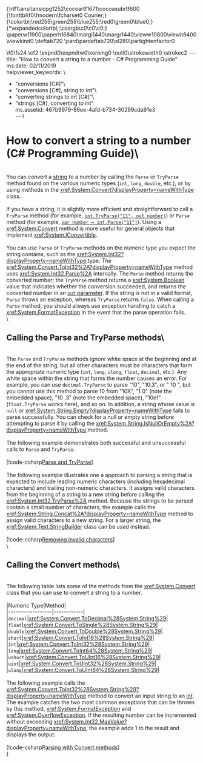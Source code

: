 {\rtf1\ansi\ansicpg1252\cocoartf1671\cocoasubrtf600
{\fonttbl\f0\fmodern\fcharset0 Courier;}
{\colortbl;\red255\green255\blue255;\red0\green0\blue0;}
{\*\expandedcolortbl;;\cssrgb\c0\c0\c0;}
\paperw11900\paperh16840\margl1440\margr1440\vieww10800\viewh8400\viewkind0
\deftab720
\pard\pardeftab720\sl280\partightenfactor0

\f0\fs24 \cf2 \expnd0\expndtw0\kerning0
\outl0\strokewidth0 \strokec2 ---\
title: "How to convert a string to a number - C# Programming Guide"\
ms.date: 02/11/2019\
helpviewer_keywords: \
  - "conversions [C#]"\
  - "conversions [C#], string to int"\
  - "converting strings to int [C#]"\
  - "strings [C#], converting to int"\
ms.assetid: 467b9979-86ee-4afd-b734-30299cda91e3\
---\
# How to convert a string to a number (C# Programming Guide)\
\
You can convert a [string](../../language-reference/builtin-types/reference-types.md) to a number by calling the `Parse` or `TryParse` method found on the various numeric types (`int`, `long`, `double`, etc.), or by using methods in the <xref:System.Convert?displayProperty=nameWithType> class.  \
  \
 If you have a string, it is slightly more efficient and straightforward to call a `TryParse` method (for example, [`int.TryParse("11", out number)`](xref:System.Int32.TryParse%2A)) or `Parse` method (for example, [`var number = int.Parse("11")`](xref:System.Int32.Parse%2A)).  Using a <xref:System.Convert> method is more useful for general objects that implement <xref:System.IConvertible>.  \
  \
 You can use `Parse` or `TryParse` methods on the numeric type you expect the string contains, such as the <xref:System.Int32?displayProperty=nameWithType> type.  The <xref:System.Convert.ToInt32%2A?displayProperty=nameWithType> method uses <xref:System.Int32.Parse%2A> internally.  The `Parse` method returns the converted number; the `TryParse` method returns a <xref:System.Boolean> value that indicates whether the conversion succeeded, and returns the converted number in an [`out` parameter](../../language-reference/keywords/out.md). If the string is not in a valid format, `Parse` throws an exception, whereas `TryParse` returns `false`. When calling a `Parse` method, you should always use exception handling to catch a <xref:System.FormatException> in the event that the parse operation fails.  \
  \
## Calling the Parse and TryParse methods\
\
The `Parse` and `TryParse` methods ignore white space at the beginning and at the end of the string, but all other characters must be characters that form the appropriate numeric type (`int`, `long`, `ulong`, `float`, `decimal`, etc.).  Any white space within the string that forms the number causes an error.  For example, you can use `decimal.TryParse` to parse "10", "10.3", or "  10  ", but you cannot use this method to parse 10 from "10X", "1 0" (note the embedded space), "10 .3" (note the embedded space), "10e1" (`float.TryParse` works here), and so on. In addition, a string whose value is `null` or <xref:System.String.Empty?displayProperty=nameWithType> fails to parse successfully. You can check for a null or empty string before attempting to parse it by calling the <xref:System.String.IsNullOrEmpty%2A?displayProperty=nameWithType> method.\
\
The following example demonstrates both successful and unsuccessful calls to `Parse` and `TryParse`.  \
  \
[!code-csharp[Parse and TryParse](~/samples/snippets/csharp/programming-guide/string-to-number/parse-tryparse/program.cs)]  \
\
The following example illustrates one a approach to parsing a string that is expected to include leading numeric characters (including hexadecimal characters) and trailing non-numeric characters. It assigns valid characters from the beginning of a string to a new string before calling the <xref:System.Int32.TryParse%2A> method. Because the strings to be parsed contain a small number of characters, the example calls the <xref:System.String.Concat%2A?displayProperty=nameWithType> method to assign valid characters to a new string. For a larger string, the <xref:System.Text.StringBuilder> class can be used instead.\
  \
[!code-csharp[Removing invalid characters](~/samples/snippets/csharp/programming-guide/string-to-number/parse-tryparse2/program.cs)]  \
\
## Calling the Convert methods\
\
The following table lists some of the methods from the <xref:System.Convert> class that you can use to convert a string to a number.  \
  \
|Numeric Type|Method|  \
|------------------|------------|  \
|`decimal`|<xref:System.Convert.ToDecimal%28System.String%29>|  \
|`float`|<xref:System.Convert.ToSingle%28System.String%29>|  \
|`double`|<xref:System.Convert.ToDouble%28System.String%29>|  \
|`short`|<xref:System.Convert.ToInt16%28System.String%29>|  \
|`int`|<xref:System.Convert.ToInt32%28System.String%29>|  \
|`long`|<xref:System.Convert.ToInt64%28System.String%29>|  \
|`ushort`|<xref:System.Convert.ToUInt16%28System.String%29>|  \
|`uint`|<xref:System.Convert.ToUInt32%28System.String%29>|  \
|`ulong`|<xref:System.Convert.ToUInt64%28System.String%29>|  \
  \
 The following example calls the <xref:System.Convert.ToInt32%28System.String%29?displayProperty=nameWithType> method to convert an input string to an [int](../../language-reference/builtin-types/integral-numeric-types.md). The example catches the two most common exceptions that can be thrown by this method, <xref:System.FormatException> and <xref:System.OverflowException>. If the resulting number can be incremented without exceeding <xref:System.Int32.MaxValue?displayProperty=nameWithType>, the example adds 1 to the result and displays the output.  \
  \
[!code-csharp[Parsing with Convert methods](~/samples/snippets/csharp/programming-guide/string-to-number/convert/program.cs)] \
}
